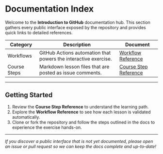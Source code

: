 # Documentation Index

Welcome to the **Introduction to GitHub** documentation hub.  This section gathers every public interface exposed by the repository and provides quick links to detailed references.

| Category | Description | Document |
|----------|-------------|----------|
| Workflows | GitHub Actions automation that powers the interactive exercise. | [Workflow Reference](./WORKFLOWS.md) |
| Course Steps | Markdown lesson files that are posted as issue comments. | [Course Step Reference](./STEPS.md) |

---

## Getting Started

1. Review the **Course Step Reference** to understand the learning path.
2. Explore the **Workflow Reference** to see how each lesson is validated automatically.
3. Clone or fork the repository and follow the steps outlined in the docs to experience the exercise hands-on.

---

_If you discover a public interface that is not yet documented, please open an issue or pull request so we can keep the docs complete and up-to-date!_